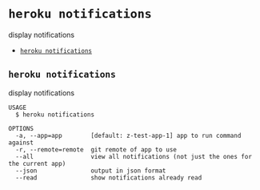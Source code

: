 `heroku notifications`
======================

display notifications

* [`heroku notifications`](#heroku-notifications)

## `heroku notifications`

display notifications

```
USAGE
  $ heroku notifications

OPTIONS
  -a, --app=app        [default: z-test-app-1] app to run command against
  -r, --remote=remote  git remote of app to use
  --all                view all notifications (not just the ones for the current app)
  --json               output in json format
  --read               show notifications already read
```
